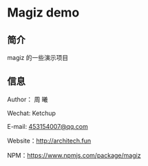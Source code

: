 # Magiz demo

## 简介

magiz 的一些演示项目

## 信息

Author： 周 曦

Wechat:  Ketchup

E-mail:  <453154007@qq.com>

Website：<http://architech.fun>

NPM：<https://www.npmjs.com/package/magiz>


